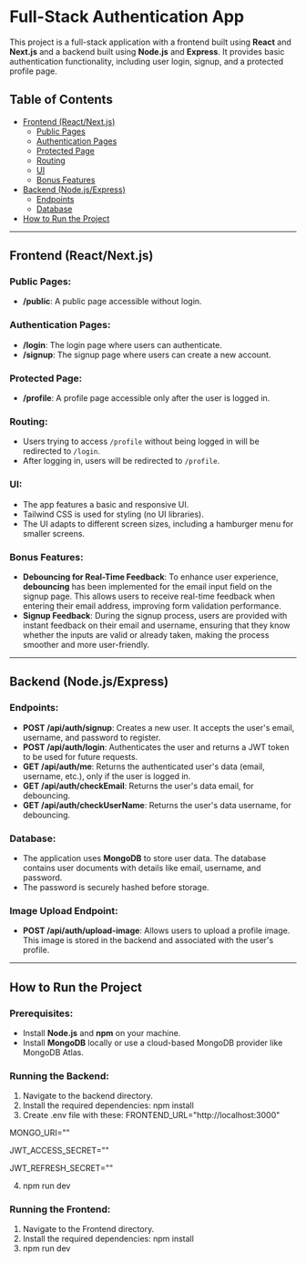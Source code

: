 # Full-Stack Authentication App

This project is a full-stack application with a frontend built using **React** and **Next.js** and a backend built using **Node.js** and **Express**. It provides basic authentication functionality, including user login, signup, and a protected profile page. 

## Table of Contents

- [Frontend (React/Next.js)](#frontend-reactnextjs)
  - [Public Pages](#public-pages)
  - [Authentication Pages](#authentication-pages)
  - [Protected Page](#protected-page)
  - [Routing](#routing)
  - [UI](#ui)
  - [Bonus Features](#bonus-features)
- [Backend (Node.js/Express)](#backend-nodesexpress)
  - [Endpoints](#endpoints)
  - [Database](#database)
- [How to Run the Project](#how-to-run-the-project)

---

## Frontend (React/Next.js)

### Public Pages:
- **/public**: A public page accessible without login.

### Authentication Pages:
- **/login**: The login page where users can authenticate.
- **/signup**: The signup page where users can create a new account.

### Protected Page:
- **/profile**: A profile page accessible only after the user is logged in.

### Routing:
- Users trying to access `/profile` without being logged in will be redirected to `/login`.
- After logging in, users will be redirected to `/profile`.

### UI:
- The app features a basic and responsive UI.
- Tailwind CSS is used for styling (no UI libraries).
- The UI adapts to different screen sizes, including a hamburger menu for smaller screens.

### Bonus Features:
- **Debouncing for Real-Time Feedback**: To enhance user experience, **debouncing** has been implemented for the email input field on the signup page. This allows users to receive real-time feedback when entering their email address, improving form validation performance.
- **Signup Feedback**: During the signup process, users are provided with instant feedback on their email and username, ensuring that they know whether the inputs are valid or already taken, making the process smoother and more user-friendly.

---

## Backend (Node.js/Express)

### Endpoints:
- **POST /api/auth/signup**: Creates a new user. It accepts the user's email, username, and password to register.
- **POST /api/auth/login**: Authenticates the user and returns a JWT token to be used for future requests.
- **GET /api/auth/me**: Returns the authenticated user's data (email, username, etc.), only if the user is logged in.
- **GET /api/auth/checkEmail**: Returns the user's data email, for debouncing.
- **GET /api/auth/checkUserName**: Returns the user's data username, for debouncing.

### Database:
- The application uses **MongoDB** to store user data. The database contains user documents with details like email, username, and password.
- The password is securely hashed before storage.

### Image Upload Endpoint:
- **POST /api/auth/upload-image**: Allows users to upload a profile image. This image is stored in the backend and associated with the user's profile.

---

## How to Run the Project

### Prerequisites:
- Install **Node.js** and **npm** on your machine.
- Install **MongoDB** locally or use a cloud-based MongoDB provider like MongoDB Atlas.

### Running the Backend:
1. Navigate to the backend directory.
2. Install the required dependencies:
   npm install
3. Create .env file with these:
FRONTEND_URL="http://localhost:3000"
    
MONGO_URI=""
    
JWT_ACCESS_SECRET=""
    
JWT_REFRESH_SECRET=""

4. npm run dev

### Running the Frontend:
1. Navigate to the Frontend directory.
2. Install the required dependencies:
   npm install
3. npm run dev
